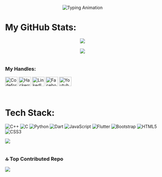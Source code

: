 <p align="center">
  <img src="https://readme-typing-svg.demolab.com?font=Fira+Code&pause=1000&width=435&lines=Hi there! This is Azizul..." alt="Typing Animation">
</p>

# My GitHub Stats:
<p align="center"> <img src="https://github-readme-stats.vercel.app/api?username=azizul0220&theme=nightowl&hide_border=false&include_all_commits=true&count_private=false" /> <br/><br/>
<img src="https://github-readme-stats.vercel.app/api/top-langs/?username=azizul0220&theme=nightowl&hide_border=false&include_all_commits=true&count_private=false&layout=compact" /> <br><br>
  
<h3 align="left">My Handles:</h3>
<p align="left">
<a href="https://codeforces.com/profile/azizul_" target="blank"><img align="center" src="https://raw.githubusercontent.com/rahuldkjain/github-profile-readme-generator/master/src/images/icons/Social/codeforces.svg" alt="Codeforces Handle" height="30" width="40" /></a>
<a href="https://www.hackerrank.com/azizul_" target="blank"><img align="center" src="https://raw.githubusercontent.com/rahuldkjain/github-profile-readme-generator/master/src/images/icons/Social/hackerrank.svg" alt="Hackerrank Handle" height="30" width="40" /></a>
<a href="https://www.linkedin.com/in/azizul0220/" target="blank"><img align="center" src="https://raw.githubusercontent.com/rahuldkjain/github-profile-readme-generator/master/src/images/icons/Social/linked-in-alt.svg" alt="LinkedIn Account" height="30" width="40" /></a>
<a href="https://www.facebook.com/azizul0220" target="blank"><img align="center" src="https://raw.githubusercontent.com/rahuldkjain/github-profile-readme-generator/master/src/images/icons/Social/facebook.svg" alt="Facebook Account" height="30" width="40" /></a>
<a href="https://www.youtube.com/@PlusPlus_" target="blank"><img align="center" src="https://raw.githubusercontent.com/rahuldkjain/github-profile-readme-generator/master/src/images/icons/Social/youtube.svg" alt="Youtube Channel" height="30" width="40" /></a>
</p> </br>

# Tech Stack:
![C++](https://img.shields.io/badge/c++-%2300599C.svg?style=plastic&logo=c%2B%2B&logoColor=white) ![C](https://img.shields.io/badge/c-%2300599C.svg?style=plastic&logo=c&logoColor=white) ![Python](https://img.shields.io/badge/python-3670A0?style=plastic&logo=python&logoColor=ffdd54) ![Dart](https://img.shields.io/badge/dart-%230175C2.svg?style=plastic&logo=dart&logoColor=white) ![JavaScript](https://img.shields.io/badge/javascript-%23323330.svg?style=plastic&logo=javascript&logoColor=%23F7DF1E) ![Flutter](https://img.shields.io/badge/Flutter-%2302569B.svg?style=plastic&logo=Flutter&logoColor=white) ![Bootstrap](https://img.shields.io/badge/bootstrap-%23563D7C.svg?style=plastic&logo=bootstrap&logoColor=white) ![HTML5](https://img.shields.io/badge/html5-%23E34F26.svg?style=plastic&logo=html5&logoColor=white) ![CSS3](https://img.shields.io/badge/css3-%231572B6.svg?style=plastic&logo=css3&logoColor=white)

<img src="https://github-readme-streak-stats.herokuapp.com/?user=azizul0220&theme=nightowl&hide_border=false" /> <br/><br/>


### 🔝 Top Contributed Repo
![](https://github-contributor-stats.vercel.app/api?username=azizul0220&limit=5&theme=tokyonight&combine_all_yearly_contributions=true)

<!-- Proudly created with GPRM ( https://gprm.itsvg.in ) -->
